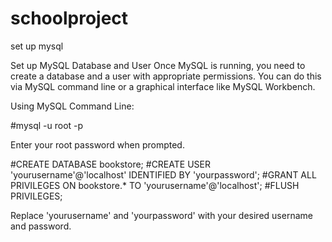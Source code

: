 # schoolproject


set up mysql


Set up MySQL Database and User
Once MySQL is running, you need to create a database and a user with appropriate permissions. You can do this via MySQL command line or a graphical interface like MySQL Workbench.

Using MySQL Command Line:


#mysql -u root -p

Enter your root password when prompted.


#CREATE DATABASE bookstore;
#CREATE USER 'yourusername'@'localhost' IDENTIFIED BY 'yourpassword';
#GRANT ALL PRIVILEGES ON bookstore.* TO 'yourusername'@'localhost';
#FLUSH PRIVILEGES;

Replace 'yourusername' and 'yourpassword' with your desired username and password.
